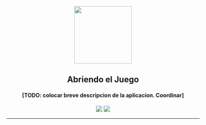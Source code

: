 <p align="center"><a href="https://github.com/Jonathanfd/AbriendoElJuego"><img src="/assets/logo.png" width="150"></a></p> 
<h2 align="center"><b>Abriendo el Juego</b></h2>
<h4 align="center">[TODO: colocar breve descripcion de la aplicacion. Coordinar]</h4>
<p align="center">
<a href="https://github.com/Jonathanfd/AbriendoElJuego" alt="GitHub release"><img src="https://img.shields.io/badge/version-1.0-blue.svg" ></a>
<a href="/LICENSE" alt="License: GPLv3"><img src="https://img.shields.io/badge/License-MIT-orange.svg"></a>
</p>
<hr>